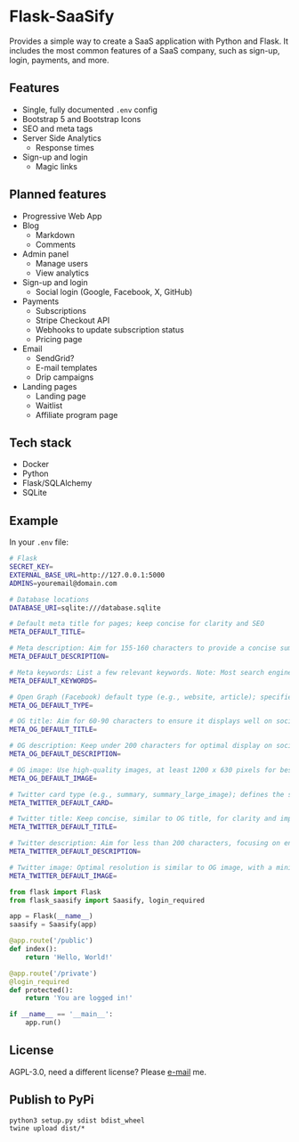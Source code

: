 # Flask-SaaSify

Provides a simple way to create a SaaS application with Python and Flask. It includes the most common features of a SaaS company, such as sign-up, login, payments, and more.

## Features
- Single, fully documented `.env` config
- Bootstrap 5 and Bootstrap Icons
- SEO and meta tags
- Server Side Analytics
    - Response times
- Sign-up and login
    - Magic links

## Planned features
- Progressive Web App
- Blog
    - Markdown
    - Comments
- Admin panel
    - Manage users
    - View analytics
- Sign-up and login
    - Social login (Google, Facebook, X, GitHub)
- Payments
    - Subscriptions
    - Stripe Checkout API
    - Webhooks to update subscription status
    - Pricing page
- Email
    - SendGrid?
    - E-mail templates
    - Drip campaigns
- Landing pages
    - Landing page
    - Waitlist
    - Affiliate program page

## Tech stack
- Docker
- Python
- Flask/SQLAlchemy
- SQLite

## Example
In your `.env` file:
```bash
# Flask
SECRET_KEY=
EXTERNAL_BASE_URL=http://127.0.0.1:5000
ADMINS=youremail@domain.com

# Database locations
DATABASE_URI=sqlite:///database.sqlite

# Default meta title for pages; keep concise for clarity and SEO
META_DEFAULT_TITLE=

# Meta description: Aim for 155-160 characters to provide a concise summary of the page's content
META_DEFAULT_DESCRIPTION=

# Meta keywords: List a few relevant keywords. Note: Most search engines ignore this tag due to past overuse
META_DEFAULT_KEYWORDS=

# Open Graph (Facebook) default type (e.g., website, article); specifies the type of content
META_OG_DEFAULT_TYPE=

# OG title: Aim for 60-90 characters to ensure it displays well on social platforms
META_OG_DEFAULT_TITLE=

# OG description: Keep under 200 characters for optimal display on social media
META_OG_DEFAULT_DESCRIPTION=

# OG image: Use high-quality images, at least 1200 x 630 pixels for best display on high-resolution devices
META_OG_DEFAULT_IMAGE=

# Twitter card type (e.g., summary, summary_large_image); defines the style of card displayed
META_TWITTER_DEFAULT_CARD=

# Twitter title: Keep concise, similar to OG title, for clarity and impact
META_TWITTER_DEFAULT_TITLE=

# Twitter description: Aim for less than 200 characters, focusing on engaging and concise summary
META_TWITTER_DEFAULT_DESCRIPTION=

# Twitter image: Optimal resolution is similar to OG image, with a minimum of 600 x 335 pixels for best display
META_TWITTER_DEFAULT_IMAGE=

```
```python
from flask import Flask
from flask_saasify import Saasify, login_required

app = Flask(__name__)
saasify = Saasify(app)

@app.route('/public')
def index():
    return 'Hello, World!'

@app.route('/private')
@login_required
def protected():
    return 'You are logged in!'

if __name__ == '__main__':
    app.run()
```

## License
AGPL-3.0, need a different license? Please [e-mail](mailto:vaneijk.koen@gmail.com) me.

## Publish to PyPi
```
python3 setup.py sdist bdist_wheel
twine upload dist/*
```